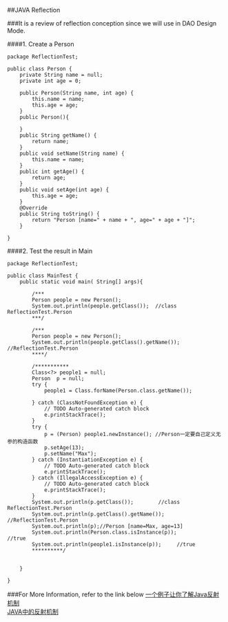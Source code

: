 ##JAVA Reflection

###It is a review of reflection conception since we will use in DAO Design Mode.  
              
####1. Create a Person        
```
package ReflectionTest;

public class Person {
	private String name = null;
	private int age = 0;
	
	public Person(String name, int age) {
		this.name = name;
		this.age = age;
	}
	public Person(){
		
	}
	public String getName() {
		return name;
	}
	public void setName(String name) {
		this.name = name;
	}
	public int getAge() {
		return age;
	}
	public void setAge(int age) {
		this.age = age;
	}
	@Override
	public String toString() {
		return "Person [name=" + name + ", age=" + age + "]";
	}
	
}

```         
            
####2. Test the result in Main        
```
package ReflectionTest;

public class MainTest {
	public static void main( String[] args){
		
		/***
		Person people = new Person();
		System.out.println(people.getClass());  //class ReflectionTest.Person
		***/
		
		/***
		Person people = new Person();
		System.out.println(people.getClass().getName()); //ReflectionTest.Person
		****/
		
		/***********
		Class<?> people1 = null;
		Person  p = null;
		try {
			people1 = Class.forName(Person.class.getName());
			
		} catch (ClassNotFoundException e) {
			// TODO Auto-generated catch block
			e.printStackTrace();
		} 
		try {
			p = (Person) people1.newInstance(); //Person一定要自己定义无参的构造函数
			p.setAge(13);
			p.setName("Max");
		} catch (InstantiationException e) {
			// TODO Auto-generated catch block
			e.printStackTrace();
		} catch (IllegalAccessException e) {
			// TODO Auto-generated catch block
			e.printStackTrace();
		}
		System.out.println(p.getClass());        //class ReflectionTest.Person
		System.out.println(p.getClass().getName());      //ReflectionTest.Person
		System.out.println(p);//Person [name=Max, age=13]
		System.out.println(Person.class.isInstance(p));          //true
		System.out.println(people1.isInstance(p));     //true
		**********/
		
		
	}

}

```                                
              
             
###For More Information, refer to the link below
[一个例子让你了解Java反射机制](http://blog.csdn.net/ljphhj/article/details/12858767)                     
[JAVA中的反射机制](http://blog.csdn.net/liujiahan629629/article/details/18013523)               
                           

